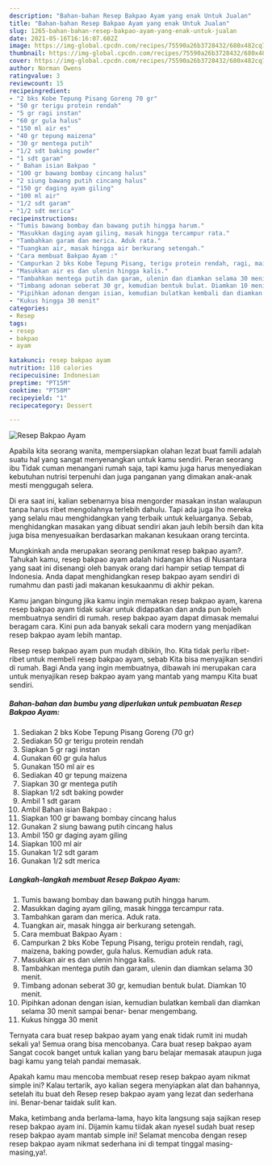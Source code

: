 ```yaml
---
description: "Bahan-bahan Resep Bakpao Ayam yang enak Untuk Jualan"
title: "Bahan-bahan Resep Bakpao Ayam yang enak Untuk Jualan"
slug: 1265-bahan-bahan-resep-bakpao-ayam-yang-enak-untuk-jualan
date: 2021-05-16T16:16:07.602Z
image: https://img-global.cpcdn.com/recipes/75590a26b3728432/680x482cq70/resep-bakpao-ayam-foto-resep-utama.jpg
thumbnail: https://img-global.cpcdn.com/recipes/75590a26b3728432/680x482cq70/resep-bakpao-ayam-foto-resep-utama.jpg
cover: https://img-global.cpcdn.com/recipes/75590a26b3728432/680x482cq70/resep-bakpao-ayam-foto-resep-utama.jpg
author: Norman Owens
ratingvalue: 3
reviewcount: 15
recipeingredient:
- "2 bks Kobe Tepung Pisang Goreng 70 gr"
- "50 gr terigu protein rendah"
- "5 gr ragi instan"
- "60 gr gula halus"
- "150 ml air es"
- "40 gr tepung maizena"
- "30 gr mentega putih"
- "1/2 sdt baking powder"
- "1 sdt garam"
- " Bahan isian Bakpao "
- "100 gr bawang bombay cincang halus"
- "2 siung bawang putih cincang halus"
- "150 gr daging ayam giling"
- "100 ml air"
- "1/2 sdt garam"
- "1/2 sdt merica"
recipeinstructions:
- "Tumis bawang bombay dan bawang putih hingga harum."
- "Masukkan daging ayam giling, masak hingga tercampur rata."
- "Tambahkan garam dan merica. Aduk rata."
- "Tuangkan air, masak hingga air berkurang setengah."
- "Cara membuat Bakpao Ayam :"
- "Campurkan 2 bks Kobe Tepung Pisang, terigu protein rendah, ragi, maizena, baking powder, gula halus. Kemudian aduk rata."
- "Masukkan air es dan ulenin hingga kalis."
- "Tambahkan mentega putih dan garam, ulenin dan diamkan selama 30 menit."
- "Timbang adonan seberat 30 gr, kemudian bentuk bulat. Diamkan 10 menit."
- "Pipihkan adonan dengan isian, kemudian bulatkan kembali dan diamkan selama 30 menit sampai benar- benar mengembang."
- "Kukus hingga 30 menit"
categories:
- Resep
tags:
- resep
- bakpao
- ayam

katakunci: resep bakpao ayam 
nutrition: 110 calories
recipecuisine: Indonesian
preptime: "PT15M"
cooktime: "PT58M"
recipeyield: "1"
recipecategory: Dessert

---
```



![Resep Bakpao Ayam](https://img-global.cpcdn.com/recipes/75590a26b3728432/680x482cq70/resep-bakpao-ayam-foto-resep-utama.jpg)

Apabila kita seorang wanita, mempersiapkan olahan lezat buat famili adalah suatu hal yang sangat menyenangkan untuk kamu sendiri. Peran seorang ibu Tidak cuman menangani rumah saja, tapi kamu juga harus menyediakan kebutuhan nutrisi terpenuhi dan juga panganan yang dimakan anak-anak mesti menggugah selera.

Di era  saat ini, kalian sebenarnya bisa mengorder masakan instan walaupun tanpa harus ribet mengolahnya terlebih dahulu. Tapi ada juga lho mereka yang selalu mau menghidangkan yang terbaik untuk keluarganya. Sebab, menghidangkan masakan yang dibuat sendiri akan jauh lebih bersih dan kita juga bisa menyesuaikan berdasarkan makanan kesukaan orang tercinta. 



Mungkinkah anda merupakan seorang penikmat resep bakpao ayam?. Tahukah kamu, resep bakpao ayam adalah hidangan khas di Nusantara yang saat ini disenangi oleh banyak orang dari hampir setiap tempat di Indonesia. Anda dapat menghidangkan resep bakpao ayam sendiri di rumahmu dan pasti jadi makanan kesukaanmu di akhir pekan.

Kamu jangan bingung jika kamu ingin memakan resep bakpao ayam, karena resep bakpao ayam tidak sukar untuk didapatkan dan anda pun boleh membuatnya sendiri di rumah. resep bakpao ayam dapat dimasak memalui beragam cara. Kini pun ada banyak sekali cara modern yang menjadikan resep bakpao ayam lebih mantap.

Resep resep bakpao ayam pun mudah dibikin, lho. Kita tidak perlu ribet-ribet untuk membeli resep bakpao ayam, sebab Kita bisa menyajikan sendiri di rumah. Bagi Anda yang ingin membuatnya, dibawah ini merupakan cara untuk menyajikan resep bakpao ayam yang mantab yang mampu Kita buat sendiri.

<!--inarticleads1-->

##### Bahan-bahan dan bumbu yang diperlukan untuk pembuatan Resep Bakpao Ayam:

1. Sediakan 2 bks Kobe Tepung Pisang Goreng (70 gr)
1. Sediakan 50 gr terigu protein rendah
1. Siapkan 5 gr ragi instan
1. Gunakan 60 gr gula halus
1. Gunakan 150 ml air es
1. Sediakan 40 gr tepung maizena
1. Siapkan 30 gr mentega putih
1. Siapkan 1/2 sdt baking powder
1. Ambil 1 sdt garam
1. Ambil  Bahan isian Bakpao :
1. Siapkan 100 gr bawang bombay cincang halus
1. Gunakan 2 siung bawang putih cincang halus
1. Ambil 150 gr daging ayam giling
1. Siapkan 100 ml air
1. Gunakan 1/2 sdt garam
1. Gunakan 1/2 sdt merica




<!--inarticleads2-->

##### Langkah-langkah membuat Resep Bakpao Ayam:

1. Tumis bawang bombay dan bawang putih hingga harum.
1. Masukkan daging ayam giling, masak hingga tercampur rata.
1. Tambahkan garam dan merica. Aduk rata.
1. Tuangkan air, masak hingga air berkurang setengah.
1. Cara membuat Bakpao Ayam :
1. Campurkan 2 bks Kobe Tepung Pisang, terigu protein rendah, ragi, maizena, baking powder, gula halus. Kemudian aduk rata.
1. Masukkan air es dan ulenin hingga kalis.
1. Tambahkan mentega putih dan garam, ulenin dan diamkan selama 30 menit.
1. Timbang adonan seberat 30 gr, kemudian bentuk bulat. Diamkan 10 menit.
1. Pipihkan adonan dengan isian, kemudian bulatkan kembali dan diamkan selama 30 menit sampai benar- benar mengembang.
1. Kukus hingga 30 menit




Ternyata cara buat resep bakpao ayam yang enak tidak rumit ini mudah sekali ya! Semua orang bisa mencobanya. Cara buat resep bakpao ayam Sangat cocok banget untuk kalian yang baru belajar memasak ataupun juga bagi kamu yang telah pandai memasak.

Apakah kamu mau mencoba membuat resep resep bakpao ayam nikmat simple ini? Kalau tertarik, ayo kalian segera menyiapkan alat dan bahannya, setelah itu buat deh Resep resep bakpao ayam yang lezat dan sederhana ini. Benar-benar taidak sulit kan. 

Maka, ketimbang anda berlama-lama, hayo kita langsung saja sajikan resep resep bakpao ayam ini. Dijamin kamu tiidak akan nyesel sudah buat resep resep bakpao ayam mantab simple ini! Selamat mencoba dengan resep resep bakpao ayam nikmat sederhana ini di tempat tinggal masing-masing,ya!.

